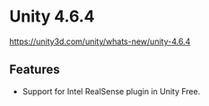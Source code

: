 # Unity 4.6.4

https://unity3d.com/unity/whats-new/unity-4.6.4

## Features



*   Support for Intel RealSense plugin in Unity Free.